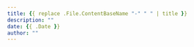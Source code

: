 ```yaml
---
title: {{ replace .File.ContentBaseName "-" " " | title }}
description: ""
date: {{ .Date }}
author: ""
---
```

